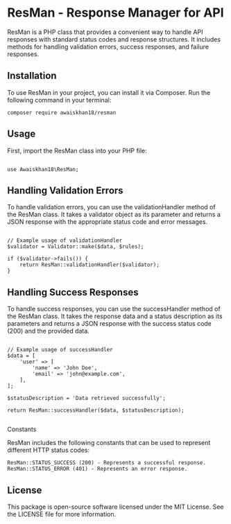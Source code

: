 # ResMan - Response Manager for API

ResMan is a PHP class that provides a convenient way to handle API responses with standard status codes and response structures. It includes methods for handling validation errors, success responses, and failure responses.

## Installation

To use ResMan in your project, you can install it via Composer. Run the following command in your terminal:

`composer require awaiskhan18/resman`


## Usage

First, import the ResMan class into your PHP file:


<pre><code>
use Awaiskhan18\ResMan;
</code></pre>


## Handling Validation Errors
To handle validation errors, you can use the validationHandler method of the ResMan class. It takes a validator object as its parameter and returns a JSON response with the appropriate status code and error messages.


<pre><code>
// Example usage of validationHandler
$validator = Validator::make($data, $rules);

if ($validator->fails()) {
    return ResMan::validationHandler($validator);
}
</code></pre>


## Handling Success Responses

To handle success responses, you can use the successHandler method of the ResMan class. It takes the response data and a status description as its parameters and returns a JSON response with the success status code (200) and the provided data.

<pre><code>
// Example usage of successHandler
$data = [
    'user' => [
        'name' => 'John Doe',
        'email' => 'john@example.com',
    ],
];

$statusDescription = 'Data retrieved successfully';

return ResMan::successHandler($data, $statusDescription);

</code></pre>


Constants

ResMan includes the following constants that can be used to represent different HTTP status codes:

    ResMan::STATUS_SUCCESS (200) - Represents a successful response.
    ResMan::STATUS_ERROR (401) - Represents an error response.

## License

This package is open-source software licensed under the MIT License. See the LICENSE file for more information.
